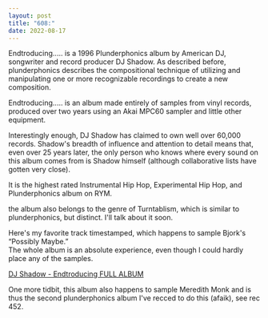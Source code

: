 ```yaml
---
layout: post
title: "608:"
date: 2022-08-17
---
```


Endtroducing..... is a 1996 Plunderphonics album by American DJ, songwriter and record producer DJ Shadow. As described before, plunderphonics describes the compositional technique of utilizing and manipulating one or more recognizable recordings to create a new composition.

Endtroducing..... is an album made entirely of samples from vinyl records, produced over two years using an Akai MPC60 sampler and little other equipment.

Interestingly enough, DJ Shadow has claimed to own well over 60,000 records. Shadow's breadth of influence and attention to detail means that, even over 25 years later, the only person who knows where every sound on this album comes from is Shadow himself (although collaborative lists have gotten very close).

It is the highest rated Instrumental Hip Hop, Experimental Hip Hop, and Plunderphonics album on RYM.

the album also belongs to the genre of Turntablism, which is similar to plunderphonics, but distinct. I'll talk about it soon.

Here's my favorite track timestamped, which happens to sample Bjork's “Possibly Maybe.”  
The whole album is an absolute experience, even though I could hardly place any of the samples.

[DJ Shadow \-  Endtroducing      FULL ALBUM](https://youtu.be/IiTE-Eyx18A)

One more tidbit, this album also happens to sample Meredith Monk and is thus the second plunderphonics album I've recced to do this (afaik), see rec 452\.
